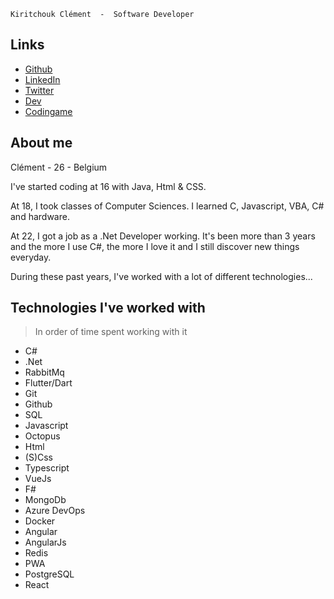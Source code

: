     Kiritchouk Clément  -  Software Developer

## Links

- [Github](https://github.com/KiritchoukC)
- [LinkedIn](www.linkedin.com/in/clément-kiritchouk)
- [Twitter](https://twitter.com/CKiritchouk)
- [Dev](https://dev.to/kiritchoukc)
- [Codingame](https://www.codingame.com/profile/9489de0b10dd425c9176c12d9a4b13cf3864833)

## About me

Clément - 26 - Belgium

I've started coding at 16 with Java, Html & CSS.

At 18, I took classes of Computer Sciences. I learned C, Javascript, VBA, C# and hardware.

At 22, I got a job as a .Net Developer working. It's been more than 3 years and the more I use C#, the more I love it and I still discover new things everyday.

During these past years, I've worked with a lot of different technologies...

## Technologies I've worked with

> In order of time spent working with it

- C#
- .Net
- RabbitMq
- Flutter/Dart
- Git
- Github
- SQL
- Javascript
- Octopus
- Html
- (S)Css
- Typescript
- VueJs
- F#
- MongoDb
- Azure DevOps
- Docker
- Angular
- AngularJs
- Redis
- PWA
- PostgreSQL
- React
<!-- ## History -->